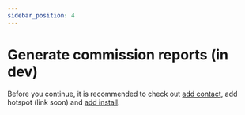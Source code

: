 ```yaml
---
sidebar_position: 4
---
```


# Generate commission reports (in dev)

Before you continue, it is recommended to check out [add contact](../hotspotty-workspace/manage-contacts), add hotspot (link soon) and [add install](../hotspotty-workspace/manage-installation-data).